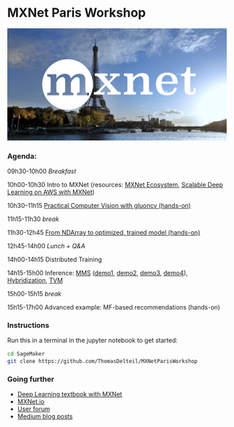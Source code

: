 # MXNet Paris Workshop

![](support/logo.png)

### Agenda:

09h30-10h00 *Breakfast*

10h00-10h30 Intro to MXNet (resources: [MXNet Ecosystem](https://www.slideshare.net/apachemxnet/apache-mxnet-ecosystem-acna2018), [Scalable Deep Learning on AWS with MXNet](https://fr.slideshare.net/AmazonWebServices/introduction-to-scalable-deep-learning-on-aws-with-apache-mxnet))

10h30–11h15 [Practical Computer Vision with gluoncv (hands-on)](GluonCVOverview.ipynb)

11h15-11h30 *break*

11h30-12h45 [From NDArray to optimized, trained model  (hands-on)](FromNDArrayToTrainedModel.ipynb)

12h45-14h00 *Lunch + Q&A*

14h00-14h15 Distributed Training

14h15-15h00 Inference: [MMS](https://github.com/awslabs/mxnet-model-server) ([demo1](https://Thomasdelteil.github.io/VisualSearch_MXNet/), [demo2](https://thomasdelteil.github.io/FacialEmotionRecognition_MXNet/), [demo3](https://thomasdelteil.github.io/NeuralStyleTransfer_MXNet/), [demo4](https://thomasdelteil.github.io/TextClassificationCNNs_MXNet/)), [Hybridization](https://mxnet.incubator.apache.org/tutorials/gluon/hybrid.html), [TVM](http://tvm.ai)

15h00-15h15 *break*

15h15-17h00 Advanced example: MF-based recommendations (hands-on)

### Instructions 

Run this in a terminal in the jupyter notebook to get started:

```bash
cd SageMaker
git clone https://github.com/ThomasDelteil/MXNetParisWorkshop
```


### Going further

- [Deep Learning textbook with MXNet](http://d2l.ai/index.html)
- [MXNet.io](http://mxnet.incubator.apache.org/)
- [User forum](https://discuss.mxnet.io/)
- [Medium blog posts](https://medium.com/apache-mxnet)



